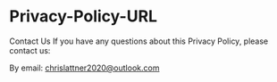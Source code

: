 # Privacy-Policy-URL


Contact Us
If you have any questions about this Privacy Policy, please contact us:

By email: chrislattner2020@outlook.com
